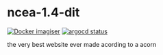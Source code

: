 # ncea-1.4-dit
[![Docker imagiser](https://github.com/Notliam99/ncea-1.4-dit/actions/workflows/docker.yml/badge.svg)](https://github.com/Notliam99/ncea-1.4-dit/actions/workflows/docker.yml) 
[![argocd status](https://argocd.nzdev.org/api/badge?name=ncea-14&revision=true)](https://argocd.nzdev.org/applications/argocd/ncea-14?view=tree&resource=) 

the very best website ever made acording to a acorn

